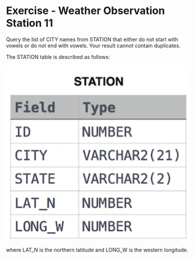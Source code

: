 # Exercise - Weather Observation Station 11

Query the list of CITY names from STATION that either do not start with vowels or do not end with vowels. Your result cannot contain duplicates.

The STATION table is described as follows: 

![city](.//images/station.png)

where LAT_N is the northern latitude and LONG_W is the western longitude.